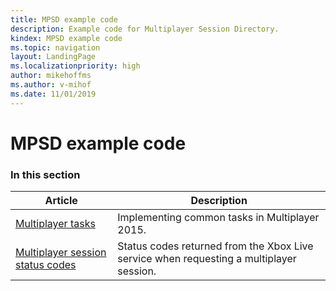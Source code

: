 ```yaml
---
title: MPSD example code
description: Example code for Multiplayer Session Directory.
kindex: MPSD example code
ms.topic: navigation
layout: LandingPage
ms.localizationpriority: high
author: mikehoffms
ms.author: v-mihof
ms.date: 11/01/2019
---
```


# MPSD example code


### In this section

| Article | Description |
|---------|-------------|
| [Multiplayer tasks](live-mpsd-how-tos.md) | Implementing common tasks in Multiplayer 2015. |
| [Multiplayer session status codes](live-mpsd-status-codes.md) | Status codes returned from the Xbox Live service when requesting a multiplayer session. |
